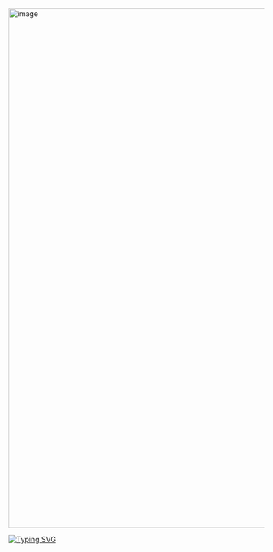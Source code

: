 <img width="768" height="1024" alt="image" src="https://github.com/user-attachments/assets/bf28a295-38e7-4a79-ae75-e5a5519f12fc" />

<a href="https://git.io/typing-svg"><img src="https://readme-typing-svg.demolab.com?font=Nova+Cut&duration=2500&pause=1000&color=B58A4C&width=150&lines=...art+by+veilziz" alt="Typing SVG" /></a>

